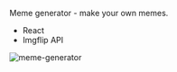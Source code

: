 Meme generator - make your own memes.

- React
- Imgflip API

![meme-generator](https://user-images.githubusercontent.com/125043957/225036091-c86a90d0-857d-429d-966e-27f3c3d813d7.png)
